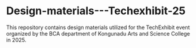 # Design-materials---Techexhibit-25
This repository contains design materials utilized for the TechExhibit event organized by the BCA department of Kongunadu Arts and Science College in 2025.
